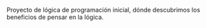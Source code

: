 Proyecto de lógica de programación inicial, dónde descubrimos los beneficios de pensar en la lógica.
